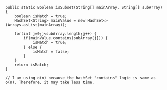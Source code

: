    public static Boolean isSubset(String[] mainArray, String[] subArray) {
        boolean isMatch = true;
        HashSet<String> mainValue = new HashSet<>(Arrays.asList(mainArray));

        for(int j=0;j<subArray.length;j++) {
            if(mainValue.contains(subArray[j])) {
                isMatch = true;
            } else {
                isMatch = false;
            }
        }
        return isMatch;
    }
    
    // I am using o(n) because the hashSet "contains" logic is same as o(n). Therefore, it may take less time.
